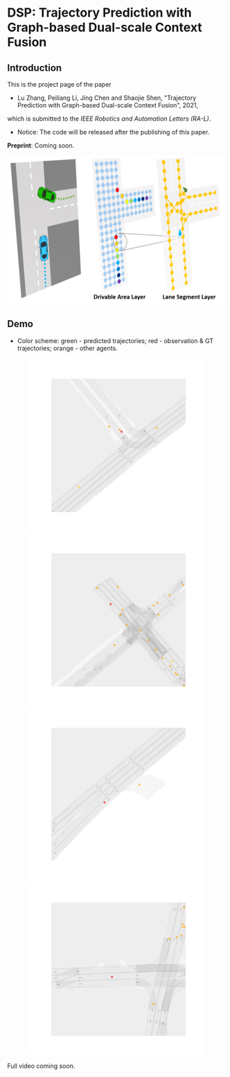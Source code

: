 # DSP: Trajectory Prediction with Graph-based Dual-scale Context Fusion

## Introduction
This is the project page of the paper 

* Lu Zhang, Peiliang Li, Jing Chen and Shaojie Shen, "Trajectory Prediction with Graph-based Dual-scale Context Fusion", 2021,

which is submitted to the *IEEE Robotics and Automation Letters (RA-L)*.

* Notice: The code will be released after the publishing of this paper.

**Preprint**: Coming soon.
<!-- You can find the preprint version at this link. -->

<p align="center">
  <img src="files/cover.png" width = "500"/>
</p>

## Demo

* Color scheme: green - predicted trajectories; red - observation & GT trajectories; orange - other agents.


<p align="center">
  <img src="files/1.gif" width = "400" height = "400"/>
  <img src="files/2.gif" width = "400" height = "400"/>
  <img src="files/3.gif" width = "400" height = "400"/>
  <img src="files/4.gif" width = "400" height = "400"/>
</p>

Full video coming soon.
